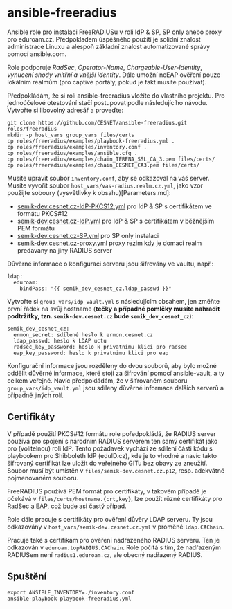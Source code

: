# ansible-freeradius
Ansible role pro instalaci FreeRADIUSu v roli IdP & SP, SP only anebo proxy pro eduroam.cz. Předpokladem úspěšného použítí je solidní znalost administrace Linuxu a alespoň základní znalost automatizované správy pomocí ansible.com.

Role podporuje *RadSec*, *Operator-Name*, *Chargeable-User-Identity*, *vynucení shody vnitřní a vnější identity*. Dále umožní neEAP ověření pouze lokálním realmům (pro captive portály, pokud je fakt musíte používat).

Předpokládám, že si roli ansible-freeradius vložíte do vlastního projektu. Pro jednoúčelové otestování stačí postupovat podle následujícího návodu. Vytvořte si libovolný adresář a proveďte:

```
git clone https://github.com/CESNET/ansible-freeradius.git roles/freeradius
mkdir -p host_vars group_vars files/certs
cp roles/freeradius/examples/playbook-freeradius.yml .
cp roles/freeradius/examples/inventory.conf .
cp roles/freeradius/examples/ansible.cfg .
cp roles/freeradius/examples/chain_TERENA_SSL_CA_3.pem files/certs/
cp roles/freeradius/examples/chain_CESNET_CA3.pem files/certs/
```
Musíte upravit soubor `inventory.conf`, aby se odkazoval na váš server. Musíte vyvořit soubor `host_vars/vas-radius.realm.cz.yml`, jako vzor použijte soboury (vysvětlivky k obsahu)[Parameters.md]:
 * [semik-dev.cesnet.cz-IdP-PKCS12.yml](https://github.com/CESNET/ansible-freeradius/blob/master/examples/semik-dev.cesnet.cz-IdP-PKCS12.yml) pro IdP & SP s certifikátem ve formátu PKCS#12
 * [semik-dev.cesnet.cz-IdP.yml](https://github.com/CESNET/ansible-freeradius/blob/master/examples/semik-dev.cesnet.cz-IdP.yml) pro IdP & SP s certifikátem v běžnějším PEM formátu
 * [semik-dev.cesnet.cz-SP.yml](https://github.com/CESNET/ansible-freeradius/blob/master/examples/semik-dev.cesnet.cz-SP.yml) pro SP only instalaci
 * [semik-dev.cesnet.cz-proxy.yml](https://github.com/CESNET/ansible-freeradius/blob/master/examples/semik-dev.cesnet.cz-proxy.yml) proxy rezim kdy je domaci realm predavany na jiny RADIUS server

Důvěrné informace o konfiguraci serveru jsou šifrovány ve vaultu, např.:

```
ldap:
  eduroam:
    bindPass: "{{ semik_dev_cesnet_cz.ldap_passwd }}"
```

Vytvořte si `group_vars/idp_vault.yml` s následujícím obsahem, jen změňte první řádek na svůj hostname (**tečky a případné pomlčky musíte nahradit podtržítky, tzn. `semik-dev.cesnet.cz` bude `semik_dev_cesnet_cz`**):

```
semik_dev_cesnet_cz:
  ermon_secret: sdílené heslo k ermon.cesnet.cz
  ldap_passwd: heslo k LDAP uctu
  radsec_key_password: heslo k privatnimu klici pro radsec
  eap_key_password: heslo k privatnimu klici pro eap

```

Konfigurační informace jsou rozděleny do dvou souborů, aby bylo možné oddělit důvěrné informace, které stojí za šifrování pomocí ansible-vault, a ty celkem veřejné. Navíc předpokládám, že v šifrovaném souboru `group_vars/idp_vault.yml` jsou sdíleny důvěrné informace dalších serverů a případně jiných rolí.

## Certifikáty
V případě použití PKCS#12 formátu role poředpokládá, že RADIUS server používá pro spojení s národním RADIUS serverem ten samý certifikát jako pro (volitelnou) roli IdP. Tento požadavek vychází ze sdílení části kódu s playbookem pro Shibboleth IdP (eduID.cz), kde je to vhodné a navíc takto šifrovaný certifikát lze uložit do veřejného GITu bez obavy ze zneužití. Soubor musí být umístěn v `files/semik-dev.cesnet.cz.p12`, resp. adekvátně pojmenovaném souboru.

FreeRADIUS používá PEM formát pro certifikáty, v takovém případě je očekává v `files/certs/hostname.{crt,key}`, lze použít různé certifikáty pro RadSec a EAP, což bude asi častý případ.

Role dále pracuje s certifikáty pro ověření důvěry LDAP serveru. Ty jsou odkazovány v `host_vars/semik-dev.cesnet.cz.yml` v proměné `ldap.CAChain`. 

Pracuje také s certifikám pro ověření nadřazeného RADIUS serveru. Ten je odkazován v `eduroam.topRADIUS.CAChain`. Role počítá s tím, že nadřazeným RADIUSem není `radius1.eduroam.cz`, ale obecný nadřazený RADIUS.


## Spuštění

```
export ANSIBLE_INVENTORY=./inventory.conf
ansible-playbook playbook-freeradius.yml 
```
